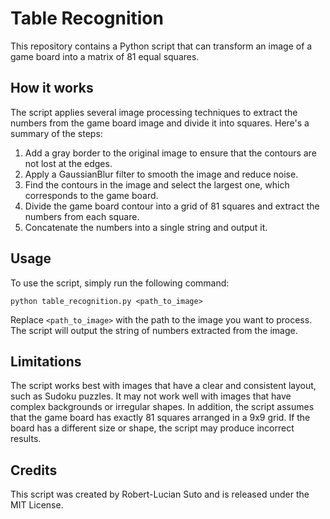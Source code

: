 # Table Recognition

This repository contains a Python script that can transform an image of a game board into a matrix of 81 equal squares.
## How it works

The script applies several image processing techniques to extract the numbers from the game board image and divide it into squares. Here's a summary of the steps:

1. Add a gray border to the original image to ensure that the contours are not lost at the edges.
2. Apply a GaussianBlur filter to smooth the image and reduce noise.
3. Find the contours in the image and select the largest one, which corresponds to the game board.
4. Divide the game board contour into a grid of 81 squares and extract the numbers from each square.
5. Concatenate the numbers into a single string and output it.

## Usage

To use the script, simply run the following command:

```
python table_recognition.py <path_to_image>
```

Replace `<path_to_image>` with the path to the image you want to process. The script will output the string of numbers extracted from the image.

## Limitations

The script works best with images that have a clear and consistent layout, such as Sudoku puzzles. It may not work well with images that have complex backgrounds or irregular shapes. In addition, the script assumes that the game board has exactly 81 squares arranged in a 9x9 grid. If the board has a different size or shape, the script may produce incorrect results.

## Credits

This script was created by Robert-Lucian Suto and is released under the MIT License.
